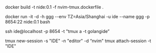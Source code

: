 docker build -t nide:0.1 -f nvim-tmux.dockerfile .

docker run -it -d -h ggg --env TZ=Asia/Shanghai -u ide --name ggg -p 8654:22 nide:0.1 bash

ssh ide@localhost -p 8654 -t "tmux a -t golangide”

tmux new-session -s "IDE" -n "editor" -d “nvim"
tmux attach-session -t "IDE"
